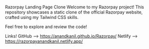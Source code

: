 Razorpay Landing Page Clone
Welcome to my Razorpay project! This repository showcases a static clone of the official Razorpay website, crafted using my Tailwind CSS skills.

Feel free to explore and review the code!

Links!
GitHub   -->  https://anandkanil.github.io/Razorpay/
Netlify  --> https://razorpayanandkanil.netlify.app/
